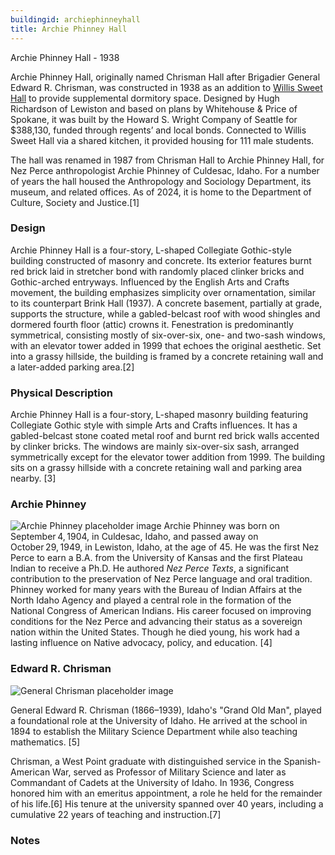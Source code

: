 ```yaml
---
buildingid: archiephinneyhall
title: Archie Phinney Hall
---
```



Archie Phinney Hall - 1938

Archie Phinney Hall, originally named Chrisman Hall after Brigadier General Edward R. Chrisman, was constructed in 1938 as an addition to [Willis Sweet Hall](/digital/campus/buildings/carolryriebrinkhall) to provide supplemental dormitory space. 
Designed by Hugh Richardson of Lewiston and based on plans by Whitehouse & Price of Spokane, it was built by the Howard S. Wright Company of Seattle for $388,130, funded through regents’ and local bonds. 
Connected to Willis Sweet Hall via a shared kitchen, it provided housing for 111 male students.  

The hall was renamed in 1987 from Chrisman Hall to Archie Phinney Hall, for Nez Perce anthropologist Archie Phinney of Culdesac, Idaho. For a number of years the hall housed the Anthropology and Sociology Department, its museum, and related offices. 
As of 2024, it is home to the Department of Culture, Society and Justice.[1]

### Design
Archie Phinney Hall is a four-story, L-shaped Collegiate Gothic-style building constructed of masonry and concrete. Its exterior features burnt red brick laid in stretcher bond with randomly placed clinker bricks and Gothic-arched entryways. Influenced by the English Arts and Crafts movement, the building emphasizes simplicity over ornamentation, similar to its counterpart Brink Hall (1937). A concrete basement, partially at grade, supports the structure, while a gabled-belcast roof with wood shingles and dormered fourth floor (attic) crowns it. Fenestration is predominantly symmetrical, consisting mostly of six-over-six, one- and two-sash windows, with an elevator tower added in 1999 that echoes the original aesthetic. Set into a grassy hillside, the building is framed by a concrete retaining wall and a later-added parking area.[2]

### Physical Description

Archie Phinney Hall is a four-story, L-shaped masonry building featuring Collegiate Gothic style with simple Arts and Crafts influences. It has a gabled-belcast stone coated metal roof and burnt red brick walls accented by clinker bricks. The windows are mainly six-over-six sash, arranged symmetrically except for the elevator tower addition from 1999. The building sits on a grassy hillside with a concrete retaining wall and parking area nearby. [3]  

### Archie Phinney 
![Archie Phinney placeholder image](https://images.squarespace-cdn.com/content/v1/5a3be988017db211a8409aea/1524861119483-AARYPJ1CNHCH2R8QVBBS/Archie+Phinney+38+1+fig+2.JPG?format=1500w)
  Archie Phinney was born on September 4, 1904, in Culdesac, Idaho, and passed away on October 29, 1949, in Lewiston, Idaho, at the age of 45. He was the first Nez Perce to earn a B.A. from the University of Kansas and the first Plateau Indian to receive a Ph.D. He authored *Nez Perce Texts*, a significant contribution to the preservation of Nez Perce language and oral tradition. Phinney worked for many years with the Bureau of Indian Affairs at the North Idaho Agency and played a central role in the formation of the National Congress of American Indians. His career focused on improving conditions for the Nez Perce and advancing their status as a sovereign nation within the United States. Though he died young, his work had a lasting influence on Native advocacy, policy, and education. [4]

  ### Edward R. Chrisman  
  ![General Chrisman placeholder image](https://objects.lib.uidaho.edu/harvester/small/pg3-47n_sm.jpg)  

General Edward R. Chrisman (1866–1939), Idaho's "Grand Old Man", played a foundational role at the University of Idaho. He arrived at the school in 1894 to establish the Military Science Department while also teaching mathematics. [5]

Chrisman, a West Point graduate with distinguished service in the Spanish-American War, served as Professor of Military Science and later as Commandant of Cadets at the University of Idaho. In 1936, Congress honored him with an emeritus appointment, a role he held for the remainder of his life.[6] His tenure at the university spanned over 40 years, including a cumulative 22 years of teaching and instruction.[7]   

### Notes 
[^1]:  Nathan J. Moody, “National Register of Historic Places—Registration Form: The University of Idaho Historic District,” initial submission to Idaho SHPO, unpublished, University of Idaho, Moscow, Idaho, May 7, 2025, 31.  
[^2]: Ibid.  
[^3]: Ibid.   
[^4]: Walker-Harmon, Shelley. "Archie Phinney Hall: Building History and Institutional Memory at the University of Idaho." HIST495: Senior History Seminar, Dr. Dale Graden, unpublished, University of Idaho, December 2024, 23-30.  
[^5]: Special Collections and Archives, General Chrisman: Idaho’s Grand Old Man, University of Idaho Library, July 2, 2014, https://harvester.lib.uidaho.edu/posts/2014/07/02/general-chrisman-idahos-grand-old-man.html.  
[^6] Ibid.    
[^7]: Walker-Harmon, "Archie Phinney Hall," 15.
 
